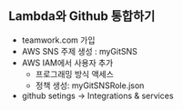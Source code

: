 ## Lambda와 Github 통합하기
- teamwork.com 가입
- AWS SNS 주제 생성 : myGitSNS
- AWS IAM에서 사용자 추가
  - 프로그래밍 방식 액세스
  - 정책 생성: myGitSNSRole.json
- github setings -> Integrations & services